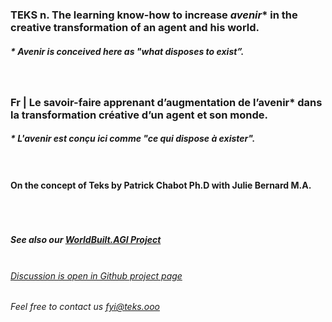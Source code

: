 ### **TEKS** n. The learning know-how to increase _avenir_* in the creative transformation of an agent and his world.
##### * _Avenir_ is conceived here as "what disposes to exist”.

### <br><br>Fr | Le savoir-faire apprenant d’augmentation de l’avenir* dans la transformation créative d’un agent et son monde.
##### * L'avenir est conçu ici comme "ce qui dispose à exister".

#### <br><br>On the concept of Teks by Patrick Chabot Ph.D with Julie Bernard M.A.

##### <br><br><br>See also our [WorldBuilt.AGI Project](http://www.worldbuilt.ai)

###### <br>[Discussion is open in Github project page](https://github.com/julie-technilab-design/teks-fyi/discussions)
###### Feel free to contact us <fyi@teks.ooo>
